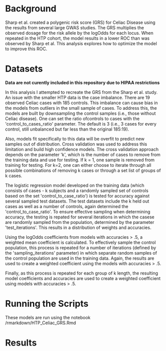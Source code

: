 # Background
Sharp et al. created a polygenic risk score (GRS) for Celiac Disease using the results from several large GWAS studies. The GRS multiplies the observed dosage for the risk allele by the logOdds for each locus. When repeated in the HTP cohort, the model results in a lower ROC than was observed by Sharp et al. This analysis explores how to optimize the model to improve this ROC. 


# Datasets

**Data are not curently included in this repository due to HIPAA restrictions**

In this analysis I attempted to recreate the GRS from the Sharp et al. study. An issue with the smaller HTP data is the case imbalance. There are 19 observed Celiac cases with 185 controls. This imbalance can cause bias in the models from outliers in the small sample of cases. To address this, the models are built by downsampling the control samples (i.e., those without Celiac disease). One can set the ratio ofcontrols to cases with the 'control_to_cases_ratio' parameter. The default is 3 (i.e., 3 cases for every control, still unbalanced but far less than the original 185:19). 

Also, models fit specifically to this data will be overfit to predict new samples out of distribution. Cross validation was used to address this limitation and build high confidence models. The cross validation approach depends on the parameter 'k', which is the number of cases to remove from the training data and use for testing. If k = 1, one sample is removed from training for testing. For k=2, one can either choose to iterate through all possible combinations of removing k cases or through a set list of groups of k cases. 

The logistic regression model developed on the training data (which consists of cases - k subjects and a randomly sampled set of controls based on the set 'control_to_case_ratio') is tested for accuracy against several sampled test datasets. The test datasets include the k held out cases as well as a number of controls, again determined the 'control_to_case_ratio'. To ensure effective sampling when determining accuracy, the testing is repated for several iterations in which the casese are randomly sampled from the population, determined by the parameter 'test_iterations'. This results in a distribution of weights and accuracies. 

Using the logOdds coefficients from models with accuracies > .5, a weighted mean coefficient is calculated. To effectively sample the control population, this process is repeated for a number of iterations (defined by the 'sampling_iterations' parameter) in which separate random samples of the control population are used in the training data. Again, the results are used to create a weighted coefficient using the models with accuracies > .5. 

Finally, as this process is repeated for each group of k length, the resulting model coefficients and accuracies are used to create a weighted coefficient using models with accuracies > .5. 


# Running the Scripts

These models are run using the notebook /rmarkdown/HTP_Celiac_GRS.Rmd

# Results



